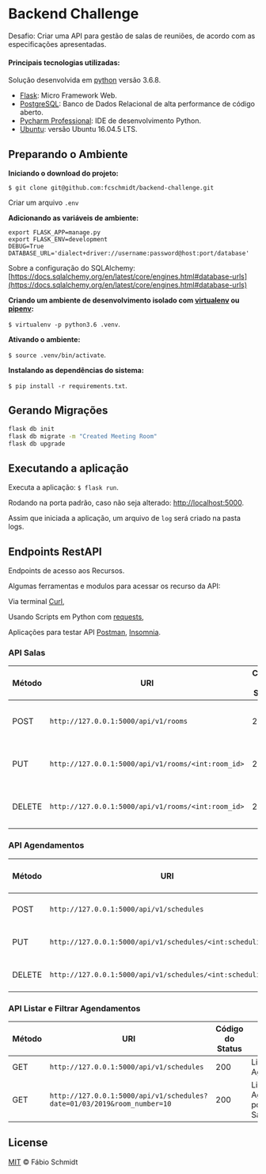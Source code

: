 # Backend Challenge

Desafio: Criar uma API para gestão de salas de reuniões, de acordo com as especificações apresentadas.

#### Principais tecnologias utilizadas:
Solução desenvolvida em [python](https://www.python.org/) versão 3.6.8.

- [Flask](http://flask.pocoo.org/): Micro Framework Web.
- [PostgreSQL](): Banco de Dados Relacional de alta performance de código aberto.
- [Pycharm Professional](https://www.jetbrains.com/pycharm/): IDE de desenvolvimento Python.
- [Ubuntu](http://releases.ubuntu.com/16.04/): versão Ubuntu 16.04.5 LTS.

## Preparando o Ambiente

**Iniciando o download do projeto:**

`$ git clone git@github.com:fcschmidt/backend-challenge.git`

Criar um arquivo `.env`

**Adicionando as variáveis de ambiente:**

```text
export FLASK_APP=manage.py
export FLASK_ENV=development
DEBUG=True
DATABASE_URL='dialect+driver://username:password@host:port/database'
```

Sobre a configuração do SQLAlchemy: [https://docs.sqlalchemy.org/en/latest/core/engines.html#database-urls](https://docs.sqlalchemy.org/en/latest/core/engines.html#database-urls)


**Criando um ambiente de desenvolvimento isolado com [virtualenv](https://virtualenv.pypa.io/en/latest/) ou [pipenv](https://pipenv.readthedocs.io/en/latest/):**

`$ virtualenv -p python3.6 .venv`.

**Ativando o ambiente:**
 
`$ source .venv/bin/activate`.

**Instalando as dependências do sistema:**

`$ pip install -r requirements.txt`.


## Gerando Migrações
```bash
flask db init
flask db migrate -m "Created Meeting Room"
flask db upgrade
```

## Executando a aplicação

Executa a aplicação: `$ flask run`.

Rodando na porta padrão, caso não seja alterado: [http://localhost:5000](http://localhost:5000).

Assim que iniciada a aplicação, um arquivo de `log` será criado na pasta logs.

## Endpoints RestAPI

Endpoints de acesso aos Recursos.

Algumas ferramentas e modulos para acessar os recurso da API:

Via terminal [Curl](https://curl.haxx.se/), 

Usando Scripts em Python com [requests](http://docs.python-requests.org/en/master/),
 
Aplicações para testar API [Postman](https://www.getpostman.com/), [Insomnia](https://insomnia.rest/?utm_content=bufferd23bb&utm_medium=social&utm_source=twitter.com&utm_campaign=buffer).


### API Salas

|Método|URI|Código do Status|Resposta|
|--------|--------|--------|--------|
|POST|`http://127.0.0.1:5000/api/v1/rooms`|201|Nova sala criada com sucesso.|
|PUT|`http://127.0.0.1:5000/api/v1/rooms/<int:room_id>`|200|Sala atualizado com sucesso.|
|DELETE|`http://127.0.0.1:5000/api/v1/rooms/<int:room_id>`|204|Sala deletado com sucesso.|


### API Agendamentos

|Método|URI|Código do Status|Resposta|
|--------|--------|--------|--------|
|POST|`http://127.0.0.1:5000/api/v1/schedules`|201|Agendamento criado com sucesso.|
|PUT|`http://127.0.0.1:5000/api/v1/schedules/<int:scheduling_id>`|200|Agendamento atualizado com sucesso.|
|DELETE|`http://127.0.0.1:5000/api/v1/schedules/<int:scheduling_id>`|204|Agendamento deletado com sucesso.|


### API Listar e Filtrar Agendamentos

|Método|URI|Código do Status|Resposta|
|--------|--------|--------|--------|
|GET|`http://127.0.0.1:5000/api/v1/schedules`|200|Lista todos os Agendamentos.|
|GET|`http://127.0.0.1:5000/api/v1/schedules?date=01/03/2019&room_number=10`|200|Lista e Filtra os Agendamentos por Data e Sala.|


## License
[MIT](https://opensource.org/licenses/MIT) © Fábio Schmidt
